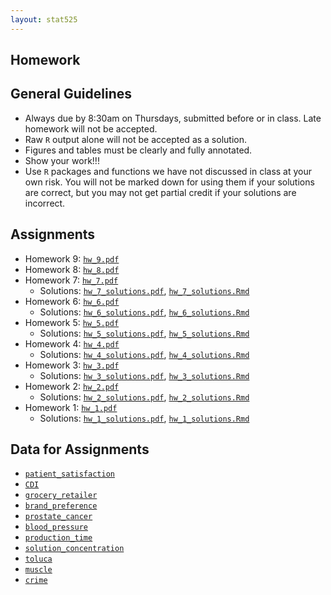 ```yaml
---
layout: stat525
---
```

  
Homework
-------

## General Guidelines
* Always due by 8:30am on Thursdays, submitted before or in class. Late homework will not be accepted.
* Raw `R` output alone will not be accepted as a solution.
* Figures and tables must be clearly and fully annotated.
* Show your work!!!
* Use `R` packages and functions we have not discussed in class at your own risk. You will not be marked down for using them if your solutions are correct, but you may not get partial credit if your solutions are incorrect.


## Assignments
* Homework 9: [`hw_9.pdf`](https://maryclare.github.io/stat525/content/homework/hw_9.pdf)
* Homework 8: [`hw_8.pdf`](https://maryclare.github.io/stat525/content/homework/hw_8.pdf)
* Homework 7: [`hw_7.pdf`](https://maryclare.github.io/stat525/content/homework/hw_7.pdf)
  - Solutions: [`hw_7_solutions.pdf`](https://maryclare.github.io/stat525/content/homework/hw_7_solutions.pdf), [`hw_7_solutions.Rmd`](https://maryclare.github.io/stat525/content/homework/hw_7_solutions.Rmd)
* Homework 6: [`hw_6.pdf`](https://maryclare.github.io/stat525/content/homework/hw_6.pdf)
  - Solutions: [`hw_6_solutions.pdf`](https://maryclare.github.io/stat525/content/homework/hw_6_solutions.pdf), [`hw_6_solutions.Rmd`](https://maryclare.github.io/stat525/content/homework/hw_6_solutions.Rmd)
* Homework 5: [`hw_5.pdf`](https://maryclare.github.io/stat525/content/homework/hw_5.pdf)
  - Solutions: [`hw_5_solutions.pdf`](https://maryclare.github.io/stat525/content/homework/hw_5_solutions.pdf), [`hw_5_solutions.Rmd`](https://maryclare.github.io/stat525/content/homework/hw_5_solutions.Rmd)
* Homework 4: [`hw_4.pdf`](https://maryclare.github.io/stat525/content/homework/hw_4.pdf)
  - Solutions: [`hw_4_solutions.pdf`](https://maryclare.github.io/stat525/content/homework/hw_4_solutions.pdf), [`hw_4_solutions.Rmd`](https://maryclare.github.io/stat525/content/homework/hw_4_solutions.Rmd)
* Homework 3: [`hw_3.pdf`](https://maryclare.github.io/stat525/content/homework/hw_3.pdf)
  - Solutions: [`hw_3_solutions.pdf`](https://maryclare.github.io/stat525/content/homework/hw_3_solutions.pdf), [`hw_3_solutions.Rmd`](https://maryclare.github.io/stat525/content/homework/hw_3_solutions.Rmd)
* Homework 2: [`hw_2.pdf`](https://maryclare.github.io/stat525/content/homework/hw_2.pdf)
  - Solutions: [`hw_2_solutions.pdf`](https://maryclare.github.io/stat525/content/homework/hw_2_solutions.pdf), [`hw_2_solutions.Rmd`](https://maryclare.github.io/stat525/content/homework/hw_2_solutions.Rmd)
* Homework 1: [`hw_1.pdf`](https://maryclare.github.io/stat525/content/homework/hw_1.pdf)
  - Solutions: [`hw_1_solutions.pdf`](https://maryclare.github.io/stat525/content/homework/hw_1_solutions.pdf), [`hw_1_solutions.Rmd`](https://maryclare.github.io/stat525/content/homework/hw_1_solutions.Rmd)
  
## Data for Assignments
* [`patient_satisfaction`](https://maryclare.github.io/stat525/content/homework/patient_satisfaction.RData)
* [`CDI`](https://maryclare.github.io/stat525/content/homework/CDI.RData)
* [`grocery_retailer`](https://maryclare.github.io/stat525/content/homework/grocery_retailer.RData)
* [`brand_preference`](https://maryclare.github.io/stat525/content/homework/brand_preference.RData)
* [`prostate_cancer`](https://maryclare.github.io/stat525/content/homework/prostate_cancer.RData)
* [`blood_pressure`](https://maryclare.github.io/stat525/content/homework/blood_pressure.RData)
* [`production_time`](https://maryclare.github.io/stat525/content/homework/production_time.RData)
* [`solution_concentration`](https://maryclare.github.io/stat525/content/homework/solution_concentration.RData)
* [`toluca`](https://maryclare.github.io/stat525/content/homework/toluca.RData)
* [`muscle`](https://maryclare.github.io/stat525/content/homework/muscle.RData)
* [`crime`](https://maryclare.github.io/stat525/content/homework/crime.RData)